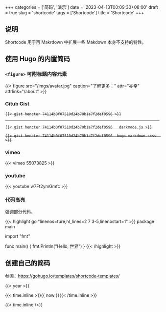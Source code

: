 +++
categories = ['简码', '演示']
date = '2023-04-13T00:09:30+08:00'
draft = true
slug = 'shortcode'
tags = ['Shortcode']
title = 'Shortcode'
+++

## 说明

Shortcode 用于再 Makrdown 中扩展一些 Makdown 本身不支持的特性。

## 使用 Hugo 的内置简码

### `<figure>` 可附标题内容元素

{{< figure src="/imgs/avatar.jpg" caption="了解更多：" attr="亦幸" attrlink="/about" >}}

### Gitub Gist

~~`{{< gist hencter 74114b0f07510d24b70b1a7f2def0596 >}}`~~

---

~~`{{< gist hencter 74114b0f07510d24b70b1a7f2def0596   darkmode.js >}}`~~

~~`{{< gist hencter 74114b0f07510d24b70b1a7f2def0596  hugo-markdown.scss  >}}`~~

### vimeo

{{< vimeo 55073825 >}}

### youtube

{{< youtube w7Ft2ymGmfc >}}

### 代码高亮

强调部分代码，

{{< highlight go "linenos=ture,hl_lines=2 7 3-5,linenostart=1" >}}
package main

import "fmt"

func main() {
fmt.Println("Hello, 世界")
}
{{< /highlight >}}

## 创建自己的简码

参阅：<https://gohugo.io/templates/shortcode-templates/>

{{< year >}}

{{< time.inline >}}{{ now }}{{< /time.inline >}}

{{< time.inline />}}
